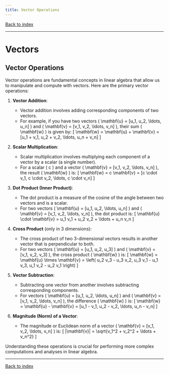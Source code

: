 ```yaml
---
title: Vector Operations
---
```


[Back to index](index.html)

---
# Vectors
## Vector Operations

Vector operations are fundamental concepts in linear algebra that allow us to manipulate and compute with vectors. Here are the primary vector operations:

1. **Vector Addition**:
   - Vector addition involves adding corresponding components of two vectors.
   - For example, if you have two vectors \( \mathbf{u} = [u_1, u_2, \ldots, u_n] \) and \( \mathbf{v} = [v_1, v_2, \ldots, v_n] \), their sum \( \mathbf{w} \) is given by:
     \[
     \mathbf{w} = \mathbf{u} + \mathbf{v} = [u_1 + v_1, u_2 + v_2, \ldots, u_n + v_n]
     \]

2. **Scalar Multiplication**:
   - Scalar multiplication involves multiplying each component of a vector by a scalar (a single number).
   - For a scalar \( c \) and a vector \( \mathbf{v} = [v_1, v_2, \ldots, v_n] \), the result \( \mathbf{w} \) is:
     \[
     \mathbf{w} = c \mathbf{v} = [c \cdot v_1, c \cdot v_2, \ldots, c \cdot v_n]
     \]

3. **Dot Product (Inner Product)**:
   - The dot product is a measure of the cosine of the angle between two vectors and is a scalar.
   - For two vectors \( \mathbf{u} = [u_1, u_2, \ldots, u_n] \) and \( \mathbf{v} = [v_1, v_2, \ldots, v_n] \), the dot product is:
     \[
     \mathbf{u} \cdot \mathbf{v} = u_1 v_1 + u_2 v_2 + \ldots + u_n v_n
     \]

4. **Cross Product** (only in 3 dimensions):
   - The cross product of two 3-dimensional vectors results in another vector that is perpendicular to both.
   - For two vectors \( \mathbf{u} = [u_1, u_2, u_3] \) and \( \mathbf{v} = [v_1, v_2, v_3] \), the cross product \( \mathbf{w} \) is:
     \[
     \mathbf{w} = \mathbf{u} \times \mathbf{v} = \left( u_2 v_3 - u_3 v_2, u_3 v_1 - u_1 v_3, u_1 v_2 - u_2 v_1 \right)
     \]

5. **Vector Subtraction**:
   - Subtracting one vector from another involves subtracting corresponding components.
   - For vectors \( \mathbf{u} = [u_1, u_2, \ldots, u_n] \) and \( \mathbf{v} = [v_1, v_2, \ldots, v_n] \), the difference \( \mathbf{w} \) is:
     \[
     \mathbf{w} = \mathbf{u} - \mathbf{v} = [u_1 - v_1, u_2 - v_2, \ldots, u_n - v_n]
     \]

6. **Magnitude (Norm) of a Vector**:
   - The magnitude or Euclidean norm of a vector \( \mathbf{v} = [v_1, v_2, \ldots, v_n] \) is:
     \[
     \|\mathbf{v}\| = \sqrt{v_1^2 + v_2^2 + \ldots + v_n^2}
     \]

Understanding these operations is crucial for performing more complex computations and analyses in linear algebra.

---
[Back to index](index.html)
